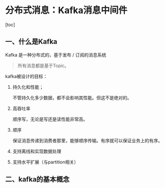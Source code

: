 # 分布式消息：Kafka消息中间件

[toc]

## 一、什么是Kafka

Kafka 是一种分布式的，基于发布 / 订阅的消息系统

> 所有消息都是基于Topic。

kafka被设计的目标：

1. 持久化和性能；

    不管持久化多少数据，都不会影响其性能。但这不是绝对的。

2. 高吞吐率

   顺序写，无论是写还是读性能非常高。

3. 顺序

   保证消息传递到消费者那里，能够顺序传输。有序就可以保证业务上的有序。

4. 支持离线和实现数据处理

5. 支持水平扩展（与partition相关）

## 二、kafka的基本概念


